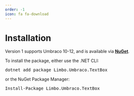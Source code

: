 ```yaml
---
order: -1
icon: fa fa-download
---
```


# Installation

Version 1 supports Umbraco 10-12, and is available via [**NuGet**](https://www.nuget.org/packages/Limbo.Umbraco.TextBox).

<div class="installation" version="1">
    To install the package, either use the .NET CLI:
    <pre class="install-dotnet-cli">dotnet add package Limbo.Umbraco.TextBox</pre>
    or the NuGet Package Manager:
    <pre class="install-nuget">Install-Package Limbo.Umbraco.TextBox</pre>
</div>